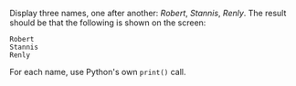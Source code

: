 Display three names, one after another: _Robert_, _Stannis_, _Renly_. The result should be that the following is shown on the screen:

```text
Robert
Stannis
Renly
```

For each name, use Python's own `print()` call.
